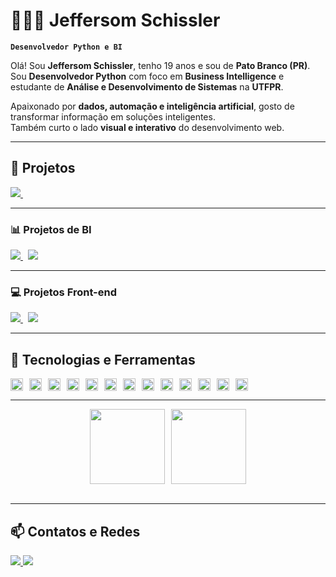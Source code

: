 # 👩🏻‍💻 Jeffersom Schissler

**`Desenvolvedor Python e BI`**

Olá! Sou **Jeffersom Schissler**, tenho 19 anos e sou de **Pato Branco (PR)**.  
Sou **Desenvolvedor Python** com foco em **Business Intelligence** e estudante de **Análise e Desenvolvimento de Sistemas** na **UTFPR**.  

Apaixonado por **dados, automação e inteligência artificial**, gosto de transformar informação em soluções inteligentes.  
Também curto o lado **visual e interativo** do desenvolvimento web.

---

## 🚀 Projetos

<a href="https://github.com/JeffersomSchissler/calculadora-python">
  <img src="https://img.shields.io/badge/Ver%20Projeto-Calculadora%20Python-3776AB?style=for-the-badge&logo=python&logoColor=white" />
</a> &nbsp;

---

### 📊 Projetos de BI
<a href="https://github.com/JeffersomSchissler/projeto-bi">
  <img src="https://img.shields.io/badge/Ver%20Projeto-Dashboard%20BI-0A66C2?style=for-the-badge&logo=powerbi&logoColor=white" />
</a> &nbsp;
<a href="https://github.com/JeffersomSchissler/analise-dados-python">
  <img src="https://img.shields.io/badge/Ver%20Projeto-An%C3%A1lise%20de%20Dados-4B8BBE?style=for-the-badge&logo=python&logoColor=white" />
</a>

---

### 💻 Projetos Front-end
<a href="https://github.com/JeffersomSchissler/Interface-para-Site-de-filmes">
  <img src="https://img.shields.io/badge/Ver%20Interface-FrontEnd-67459F?style=for-the-badge&logo=HTML5&logoColor=white" />
</a> &nbsp;
<a href="https://github.com/JeffersomSchissler/todo-js">
  <img src="https://img.shields.io/badge/Ver%20Projeto-To--do%20List-F7DF1E?style=for-the-badge&logo=javascript&logoColor=black" />
</a>

---

## 🧰 Tecnologias e Ferramentas

<div align="left" style="display: flex; flex-wrap: wrap; gap: 10px;">

<img alt="Python" title="Python" width="20px" src="https://cdn.jsdelivr.net/gh/devicons/devicon/icons/python/python-original.svg"/>
<img alt="JavaScript" title="JavaScript" width="20px" src="https://cdn.jsdelivr.net/gh/devicons/devicon/icons/javascript/javascript-original.svg"/>
<img alt="React" title="React" width="20px" src="https://cdn.jsdelivr.net/gh/devicons/devicon/icons/react/react-original.svg"/>
<img alt="HTML5" title="HTML5" width="20px" src="https://cdn.jsdelivr.net/gh/devicons/devicon/icons/html5/html5-original.svg"/>
<img alt="CSS3" title="CSS3" width="20px" src="https://cdn.jsdelivr.net/gh/devicons/devicon/icons/css3/css3-original.svg"/>
<img alt="TailwindCSS" title="TailwindCSS" width="20px" src="https://cdn.jsdelivr.net/gh/devicons/devicon/icons/tailwindcss/tailwindcss-original.svg"/>
<img alt="Bootstrap" title="Bootstrap" width="20px" src="https://cdn.jsdelivr.net/gh/devicons/devicon/icons/bootstrap/bootstrap-original.svg"/>
<img alt="SASS" title="SASS" width="20px" src="https://cdn.jsdelivr.net/gh/devicons/devicon/icons/sass/sass-original.svg"/>
<img alt="Git" title="Git" width="20px" src="https://cdn.jsdelivr.net/gh/devicons/devicon/icons/git/git-original.svg"/>
<img alt="Java" title="Java" width="20px" src="https://cdn.jsdelivr.net/gh/devicons/devicon/icons/java/java-original.svg"/>
<img alt="C" title="C" width="20px" src="https://cdn.jsdelivr.net/gh/devicons/devicon/icons/c/c-original.svg"/>
<img alt="SQL" title="SQL / Banco de Dados" width="20px" src="https://cdn.jsdelivr.net/gh/devicons/devicon/icons/mysql/mysql-original.svg"/>
<img alt="Power BI" title="Power BI" width="20px" src="https://upload.wikimedia.org/wikipedia/commons/c/cf/New_Power_BI_Logo.svg"/>
</div>

---

<div style="display: flex; justify-content: center; align-items: center; gap: 10px; flex-wrap: wrap;">
  <img height="120em" src="https://github-readme-stats.vercel.app/api?username=JeffersomSchissler&show_icons=true&theme=tokyonight&include_all_commits=true&locale=pt-br"/>
  <img height="120em" src="https://github-readme-stats.vercel.app/api/top-langs/?username=JeffersomSchissler&layout=compact&langs_count=9&theme=tokyonight"/>
</div> &nbsp;

---

## 📫 Contatos e Redes

<a href="https://www.linkedin.com/in/jeffersom-schissler-junior-1b5a05260/" target="_blank">
  <img src="https://img.shields.io/badge/LinkedIn-Jeffersom%20Schissler-0077B5?style=for-the-badge&logo=linkedin&logoColor=white" />
</a>
<a href="mailto:Jeffersomjunior555@gmail.com">
  <img src="https://img.shields.io/badge/Email-Jeffersomjunior555%40gmail.com-D14836?style=for-the-badge&logo=gmail&logoColor=white" />
</a>


